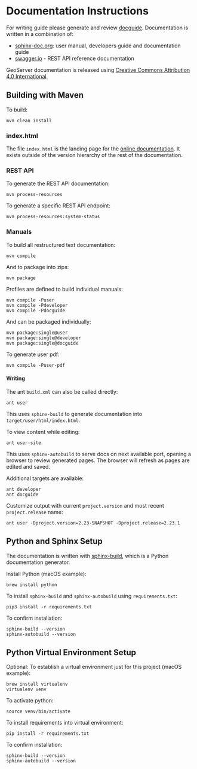 # Documentation Instructions

For writing guide please generate and review [docguide](https://docs.geoserver.org/latest/en/docguide/). Documentation is written in a combination of:

* [sphinx-doc.org](http://www.sphinx-doc.org): user manual, developers guide and documentation guide
* [swagger.io](http://swagger.io) - REST API reference documentation

GeoServer documentation is released using [Creative Commons Attribution 4.0 International](LICENSE.md).

## Building with Maven

To build:

    mvn clean install

### index.html

The file `index.html` is the landing page for the [online documentation](https://docs.geoserver.org/index.html). It exists outside of the version hierarchy of the rest of the documentation.

### REST API

To generate the REST API documentation:

    mvn process-resources
    
To generate a specific REST API endpoint:

    mvn process-resources:system-status

### Manuals

To build all restructured text documentation:

    mvn compile

And to package into zips:

    mvn package

Profiles are defined to build individual manuals:

    mvn compile -Puser
    mvn compile -Pdeveloper
    mvn compile -Pdocguide

And can be packaged individually:
    
    mvn package:single@user
    mvn package:single@developer
    mvn package:single@docguide

To generate user pdf:

    mvn compile -Puser-pdf
    
#### Writing

The ant ``build.xml`` can also be called directly:

    ant user

This uses ``sphinx-build`` to generate documentation into ``target/user/html/index.html``.

To view content while editing:

    ant user-site

This uses ``sphinx-autobuild`` to serve docs on next available port, opening a browser to review generated pages. The browser will refresh as pages are edited and saved.


Additional targets are available:

    ant developer
    ant docguide

Customize output with current ``project.version`` and most recent ``project.release`` name:

    ant user -Dproject.version=2.23-SNAPSHOT -Dproject.release=2.23.1

## Python and Sphinx Setup

The documentation is written with [sphinx-build](https://www.sphinx-doc.org/en/master/), which is a Python documentation generator.

Install Python (macOS example):
```
brew install python
```

To install ``sphinx-build`` and ``sphinx-autobuild`` using ``requirements.txt``:
```
pip3 install -r requirements.txt
```

To confirm installation:
```
sphinx-build --version
sphinx-autobuild --version
```

## Python Virtual Environment Setup

Optional: To establish a virtual environment just for this project (macOS example):

```
brew install virtualenv
virtualenv venv
```

To activate python:
```
source venv/bin/activate
```

To install requirements into virtual environment:
```
pip install -r requirements.txt
```

To confirm installation:
```
sphinx-build --version
sphinx-autobuild --version
```
